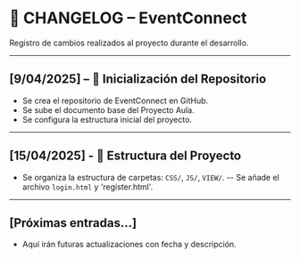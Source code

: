 # 📓 CHANGELOG – EventConnect

Registro de cambios realizados al proyecto durante el desarrollo.

---

## [9/04/2025] – 📁 Inicialización del Repositorio
- Se crea el repositorio de EventConnect en GitHub.
- Se sube el documento base del Proyecto Aula.
- Se configura la estructura inicial del proyecto.

---

## [15/04/2025] - 🧱 Estructura del Proyecto
- Se organiza la estructura de carpetas: `CSS/`, `JS/`, `VIEW/`.
-- Se añade el archivo `login.html` y 'register.html'.

---

## [Próximas entradas...]
- Aquí irán futuras actualizaciones con fecha y descripción.
